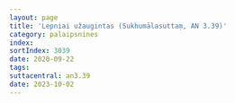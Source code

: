 ```yaml
---
layout: page
title: 'Lepniai užaugintas (Sukhumālasuttaṃ, AN 3.39)'
category: palaipsnines
index:
sortIndex: 3039
date: 2020-09-22
tags:
suttacentral: an3.39
date: 2023-10-02
---
```

